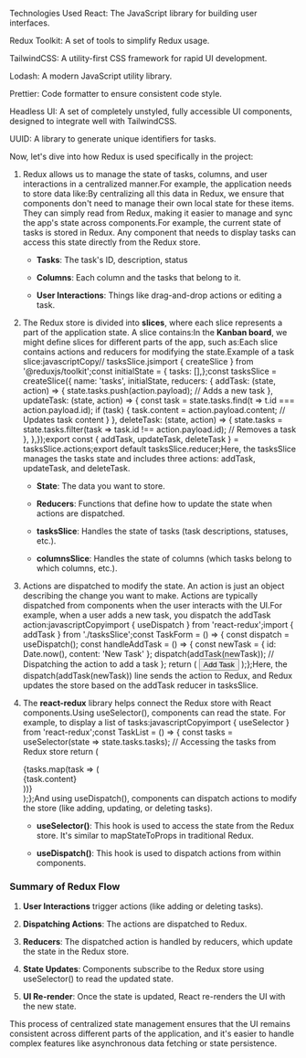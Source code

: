 Technologies Used
React: The JavaScript library for building user interfaces.

Redux Toolkit: A set of tools to simplify Redux usage.

TailwindCSS: A utility-first CSS framework for rapid UI development.

Lodash: A modern JavaScript utility library.

Prettier: Code formatter to ensure consistent code style.

Headless UI: A set of completely unstyled, fully accessible UI components, designed to integrate well with TailwindCSS.

UUID: A library to generate unique identifiers for tasks.

Now, let's dive into how Redux is used specifically in the project:

1.  Redux allows us to manage the state of tasks, columns, and user interactions in a centralized manner.For example, the application needs to store data like:By centralizing all this data in Redux, we ensure that components don't need to manage their own local state for these items. They can simply read from Redux, making it easier to manage and sync the app's state across components.For example, the current state of tasks is stored in Redux. Any component that needs to display tasks can access this state directly from the Redux store.

    -   **Tasks**: The task's ID, description, status 

    -   **Columns**: Each column  and the tasks that belong to it.

    -   **User Interactions**: Things like drag-and-drop actions or editing a task.

2.  The Redux store is divided into **slices**, where each slice represents a part of the application state. A slice contains:In the **Kanban board**, we might define slices for different parts of the app, such as:Each slice contains actions and reducers for modifying the state.Example of a task slice:javascriptCopy// tasksSlice.jsimport { createSlice } from '@reduxjs/toolkit';const initialState = { tasks: [],};const tasksSlice = createSlice({ name: 'tasks', initialState, reducers: { addTask: (state, action) => { state.tasks.push(action.payload); // Adds a new task }, updateTask: (state, action) => { const task = state.tasks.find(t => t.id === action.payload.id); if (task) { task.content = action.payload.content; // Updates task content } }, deleteTask: (state, action) => { state.tasks = state.tasks.filter(task => task.id !== action.payload.id); // Removes a task }, },});export const { addTask, updateTask, deleteTask } = tasksSlice.actions;export default tasksSlice.reducer;Here, the tasksSlice manages the tasks state and includes three actions: addTask, updateTask, and deleteTask.

    -   **State**: The data you want to store.

    -   **Reducers**: Functions that define how to update the state when actions are dispatched.

    -   **tasksSlice**: Handles the state of tasks (task descriptions, statuses, etc.).

    -   **columnsSlice**: Handles the state of columns (which tasks belong to which columns, etc.).

3.  Actions are dispatched to modify the state. An action is just an object describing the change you want to make. Actions are typically dispatched from components when the user interacts with the UI.For example, when a user adds a new task, you dispatch the addTask action:javascriptCopyimport { useDispatch } from 'react-redux';import { addTask } from './tasksSlice';const TaskForm = () => { const dispatch = useDispatch(); const handleAddTask = () => { const newTask = { id: Date.now(), content: 'New Task' }; dispatch(addTask(newTask)); // Dispatching the action to add a task }; return ( <button onClick={handleAddTask}>Add Task</button> );};Here, the dispatch(addTask(newTask)) line sends the action to Redux, and Redux updates the store based on the addTask reducer in tasksSlice.

4.  The **react-redux** library helps connect the Redux store with React components.Using useSelector(), components can read the state. For example, to display a list of tasks:javascriptCopyimport { useSelector } from 'react-redux';const TaskList = () => { const tasks = useSelector(state => state.tasks.tasks); // Accessing the tasks from Redux store return ( <div> {tasks.map(task => ( <div key={task.id}>{task.content}</div> ))} </div> );};And using useDispatch(), components can dispatch actions to modify the store (like adding, updating, or deleting tasks).

    -   **useSelector()**: This hook is used to access the state from the Redux store. It's similar to mapStateToProps in traditional Redux.

    -   **useDispatch()**: This hook is used to dispatch actions from within components.

### Summary of Redux Flow

1.  **User Interactions** trigger actions (like adding or deleting tasks).

2.  **Dispatching Actions**: The actions are dispatched to Redux.

3.  **Reducers**: The dispatched action is handled by reducers, which update the state in the Redux store.

4.  **State Updates**: Components subscribe to the Redux store using useSelector() to read the updated state.

5.  **UI Re-render**: Once the state is updated, React re-renders the UI with the new state.

This process of centralized state management ensures that the UI remains consistent across different parts of the application, and it's easier to handle complex features like asynchronous data fetching or state persistence.